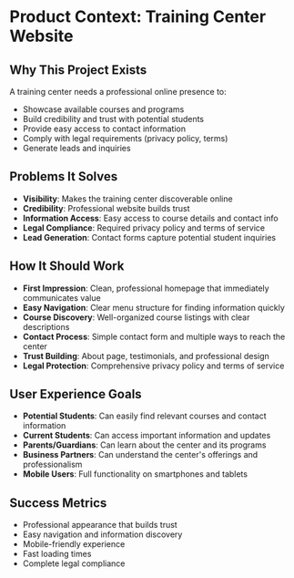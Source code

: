 # Product Context: Training Center Website

## Why This Project Exists
A training center needs a professional online presence to:
- Showcase available courses and programs
- Build credibility and trust with potential students
- Provide easy access to contact information
- Comply with legal requirements (privacy policy, terms)
- Generate leads and inquiries

## Problems It Solves
- **Visibility**: Makes the training center discoverable online
- **Credibility**: Professional website builds trust
- **Information Access**: Easy access to course details and contact info
- **Legal Compliance**: Required privacy policy and terms of service
- **Lead Generation**: Contact forms capture potential student inquiries

## How It Should Work
- **First Impression**: Clean, professional homepage that immediately communicates value
- **Easy Navigation**: Clear menu structure for finding information quickly
- **Course Discovery**: Well-organized course listings with clear descriptions
- **Contact Process**: Simple contact form and multiple ways to reach the center
- **Trust Building**: About page, testimonials, and professional design
- **Legal Protection**: Comprehensive privacy policy and terms of service

## User Experience Goals
- **Potential Students**: Can easily find relevant courses and contact information
- **Current Students**: Can access important information and updates
- **Parents/Guardians**: Can learn about the center and its programs
- **Business Partners**: Can understand the center's offerings and professionalism
- **Mobile Users**: Full functionality on smartphones and tablets

## Success Metrics
- Professional appearance that builds trust
- Easy navigation and information discovery
- Mobile-friendly experience
- Fast loading times
- Complete legal compliance
